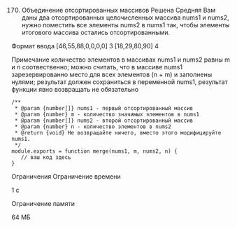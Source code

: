 170. Объединение отсортированных массивов
Решена
Средняя
Вам даны два отсортированных целочисленных массива nums1 и nums2, нужно поместить все элементы nums2 в nums1 так, чтобы элементы итогового массива остались отсортированными.

Формат ввода
[46,55,88,0,0,0,0] 3 [18,29,80,90] 4

Примечание
количество элементов в массивах nums1 и nums2 равны m и n соотвественно;
можно считать, что в массиве nums1 зарезервированно место для всех элементов (n + m) и заполнены нулями;
результат должен сохраниться в переменной nums1, результат функции явно возвращать не обязательно

```
/**
 * @param {number[]} nums1 - первый отсортированный массив
 * @param {number} m - количество значимых элементов в nums1
 * @param {number[]} nums2 - второй отсортированный массив
 * @param {number} n - количество элементов в nums2
 * @return {void} Не возвращайте ничего, вместо этого модифицируйте nums1.
 */
module.exports = function merge(nums1, m, nums2, n) {
   // ваш код здесь
}
```


Ограничения
Ограничение времени

1 с

Ограничение памяти

64 МБ